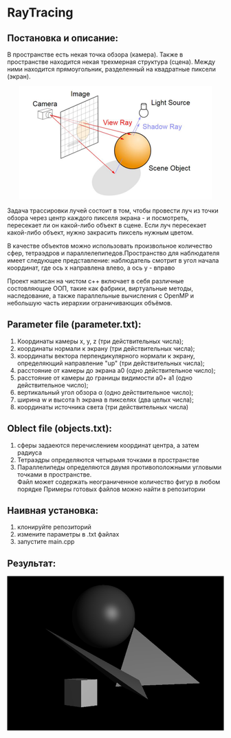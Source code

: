 # RayTracing
## Постановка и описание:

В пространстве есть некая точка обзора (камера). Также в пространстве находится некая трехмерная структура (сцена). Между ними находится прямоугольник, разделенный на квадратные пиксели (экран).

<p align="center">
  <img src="screenshots/ray.png" alt="Ray Image">
</p>

Задача трассировки лучей состоит в том, чтобы провести луч из точки обзора через центр каждого пикселя экрана - и посмотреть, пересекает ли он какой-либо объект в сцене. Если луч пересекает какой-либо объект, нужно закрасить пиксель нужным цветом.

В качестве объектов можно использовать произвольное количество сфер, тетраэдров и параллелепипедов.Пространство для наблюдателя имеет следующее представление: наблюдатель смотрит в угол начала координат, где ось x направлена влево, а ось y - вправо

Проект написан на чистом c++ включает в себя различные состовляющие ООП, такие как фабрики, виртуальные методы, наследование, а также  параллельные вычисления с OpenMP и небольшую часть иерархии ограничивающих объёмов.

## Parameter file (parameter.txt):
1) Координаты камеры x, y, z (три действительных числа);
2) координаты нормали к экрану (три действительных числа);
3) координаты вектора перпендикулярного нормали к экрану, определяющий направление "up" (три действительных числа);
4) расстояние от камеры до экрана a0 (одно действительное число);
5) расстояние от камеры до границы видимости a0+ a1 (одно действительное число); 
6) вертикальный угол обзора α (одно действительное число);
7) ширина w и высота h экрана в пикселях (два целых числа);
8) координаты источника света (три действительных числа)

## Oblect file (objects.txt):
1) сферы задаеются перечислением координат центра, а затем радиуса
2) Тетраэдры определяются четырьмя точками в пространстве
3) Параллелипеды определяются двумя противоположными угловыми точками в пространстве.                                                                                                     
Файл может содержать неограниченное количество фигур в любом порядке
Примеры готовых файлов можно найти в репозитории

## Наивная установка:
1) клонируйте репозиторий
2) измените параметры в .txt файлах
3) запустите main.cpp

## Результат:

<p align="center">
  <img src="screenshots/out.png" alt="Ray Image">
</p>
